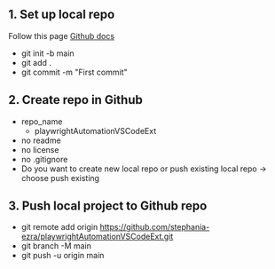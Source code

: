 ## 1. Set up local repo
Follow this page [Github docs](https://docs.github.com/en/migrations/importing-source-code/using-the-command-line-to-import-source-code/adding-locally-hosted-code-to-github#initializing-a-git-repository)
- git init -b main
- git add .
- git commit -m "First commit"

## 2. Create repo in Github
- repo_name
    - playwrightAutomationVSCodeExt
- no readme 
- no license
- no .gitignore
- Do you want to create new local repo or push existing local repo -> choose push existing


## 3. Push local project to Github repo
- git remote add origin https://github.com/stephania-ezra/playwrightAutomationVSCodeExt.git
- git branch -M main
- git push -u origin main
